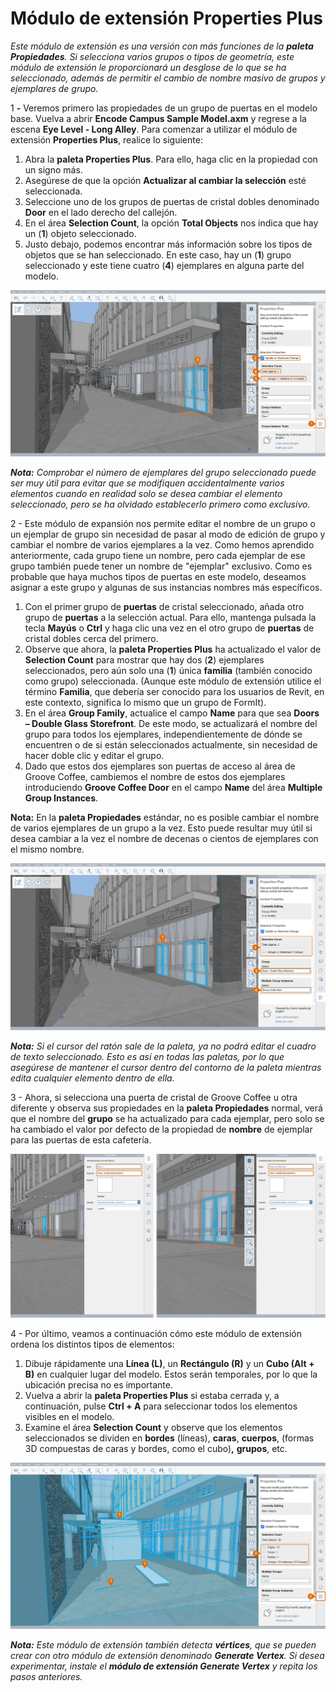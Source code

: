 # Módulo de extensión Properties Plus

_Este módulo de extensión es una versión con más funciones de la_ _**paleta Propiedades**. Si selecciona varios grupos o tipos de geometría, este módulo de extensión le proporcionará un desglose de lo que se ha seleccionado, además de permitir el cambio de nombre masivo de grupos y ejemplares de grupo._

1 **-** Veremos primero las propiedades de un grupo de puertas en el modelo base. Vuelva a abrir **Encode Campus Sample Model.axm** y regrese a la escena **Eye Level - Long Alley**. Para comenzar a utilizar el módulo de extensión **Properties Plus**, realice lo siguiente:

1. Abra la **paleta Properties Plus**. Para ello, haga clic en la propiedad con un signo más.
2. Asegúrese de que la opción **Actualizar al cambiar la selección** esté seleccionada.
3. Seleccione uno de los grupos de puertas de cristal dobles denominado **Door** en el lado derecho del callejón.
4. En el área **Selection Count**, la opción **Total Objects** nos indica que hay un (**1**) objeto seleccionado.
5. Justo debajo, podemos encontrar más información sobre los tipos de objetos que se han seleccionado. En este caso, hay un (**1**) grupo seleccionado y este tiene cuatro (**4**) ejemplares en alguna parte del modelo.

![](<../../.gitbook/assets/10 (2) (1).png>)

_**Nota:**_ _Comprobar el número de ejemplares del grupo seleccionado puede ser muy útil para evitar que se modifiquen accidentalmente varios elementos cuando en realidad solo se desea cambiar el elemento seleccionado, pero se ha olvidado establecerlo primero como exclusivo._

2 - Este módulo de expansión nos permite editar el nombre de un grupo o un ejemplar de grupo sin necesidad de pasar al modo de edición de grupo y cambiar el nombre de varios ejemplares a la vez. Como hemos aprendido anteriormente, cada grupo tiene un nombre, pero cada ejemplar de ese grupo también puede tener un nombre de "ejemplar" exclusivo. Como es probable que haya muchos tipos de puertas en este modelo, deseamos asignar a este grupo y algunas de sus instancias nombres más específicos.

1. Con el primer grupo de **puertas** de cristal seleccionado, añada otro grupo de **puertas** a la selección actual. Para ello, mantenga pulsada la tecla **Mayús** o **Ctrl** y haga clic una vez en el otro grupo de **puertas** de cristal dobles cerca del primero.
2. Observe que ahora, la **paleta Properties Plus** ha actualizado el valor de **Selection Count** para mostrar que hay dos (**2**) ejemplares seleccionados, pero aún solo una (**1**) única **familia** (también conocido como grupo) seleccionada. (Aunque este módulo de extensión utilice el término **Familia**, que debería ser conocido para los usuarios de Revit, en este contexto, significa lo mismo que un grupo de FormIt).
3. En el área **Group Family**, actualice el campo **Name** para que sea **Doors – Double Glass Storefront**. De este modo, se actualizará el nombre del grupo para todos los ejemplares, independientemente de dónde se encuentren o de si están seleccionados actualmente, sin necesidad de hacer doble clic y editar el grupo.
4. Dado que estos dos ejemplares son puertas de acceso al área de Groove Coffee, cambiemos el nombre de estos dos ejemplares introduciendo **Groove Coffee Door** en el campo **Name** del área **Multiple Group Instances**.

**Nota:** En la **paleta Propiedades** estándar, no es posible cambiar el nombre de varios ejemplares de un grupo a la vez. Esto puede resultar muy útil si desea cambiar a la vez el nombre de decenas o cientos de ejemplares con el mismo nombre.

![](<../../.gitbook/assets/11 (6) (1).png>)

_**Nota:**_ _Si el cursor del ratón sale de la paleta, ya no podrá editar el cuadro de texto seleccionado. Esto es así en todas las paletas, por lo que asegúrese de mantener el cursor dentro del contorno de la paleta mientras edita cualquier elemento dentro de ella._

3 - Ahora, si selecciona una puerta de cristal de Groove Coffee u otra diferente y observa sus propiedades en la **paleta Propiedades** normal, verá que el nombre del **grupo** se ha actualizado para cada ejemplar, pero solo se ha cambiado el valor por defecto de la propiedad de **nombre** de ejemplar para las puertas de esta cafetería.

![](<../../.gitbook/assets/12 (3) (1).png>)

4 - Por último, veamos a continuación cómo este módulo de extensión ordena los distintos tipos de elementos:

1. Dibuje rápidamente una **Línea (L)**, un **Rectángulo (R)** y un **Cubo (Alt + B)** en cualquier lugar del modelo. Estos serán temporales, por lo que la ubicación precisa no es importante.
2. Vuelva a abrir la **paleta Properties Plus** si estaba cerrada y, a continuación, pulse **Ctrl + A** para seleccionar todos los elementos visibles en el modelo.
3. Examine el área **Selection Count** y observe que los elementos seleccionados se dividen en **bordes** (líneas), **caras**, **cuerpos**, (formas 3D compuestas de caras y bordes, como el cubo)**,** **grupos**, etc.

![](<../../.gitbook/assets/13 (3) (1).png>)

_**Nota:**_ _Este módulo de extensión también detecta_ _**vértices**, que se pueden crear con otro módulo de extensión denominado_ _**Generate Vertex**. Si desea experimentar, instale el_ _**módulo de extensión Generate Vertex**_ _y repita los pasos anteriores._
